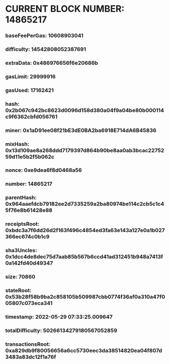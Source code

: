 # CURRENT BLOCK NUMBER: 14865217

### baseFeePerGas: 10608903041
### difficulty: 14542808052387691
### extraData: 0x486976656f6e20686b
### gasLimit: 29999916
### gasUsed: 17162421
### hash: 0x2b067c942bc8623d0096d158d380a04f9a04be80b000114c9f6362cbfd056761
### miner: 0x1aD91ee08f21bE3dE0BA2ba6918E714dA6B45836
### mixHash: 0x13d109ae8a268ddd7179397d864b90be8aa0ab3bcac2275259d11e5b2f5b062c
### nonce: 0xe9dea6f8d0468a56
### number: 14865217
### parentHash: 0x964aaefdcb79182ee2d7335259a2ba80974be114c2cb5c1c45f76e8b61428e88
### receiptsRoot: 0xbdc3a7f6dd26d2f163f496c4854ed3fa63e143a127e0a1b027366ec674c0b1c9
### sha3Uncles: 0x1dcc4de8dec75d7aab85b567b6ccd41ad312451b948a7413f0a142fd40d49347
### size: 70860
### stateRoot: 0x53b28f58b9ba2c858105b509987cbb0774f36af0a310a47f005807c073eca341
### timestamp: 2022-05-29 07:33:25.009647
### totalDifficulty: 50266134279180567052859
### transactionsRoot: 0xa829db9f80056656a6cc5730eec3da38514820ea04f807d3483a83dc12f1a76f
